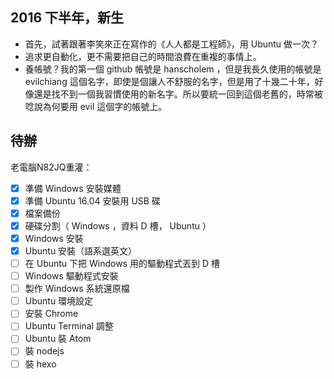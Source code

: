 ## 2016 下半年，新生

- 首先，試著跟著李笑來正在寫作的《人人都是工程師》，用 Ubuntu 做一次？
- 追求更自動化，更不需要把自己的時間浪費在重複的事情上。
- 養帳號？我的第一個 github 帳號是 hanscholem ，但是我長久使用的帳號是 evilchiang 這個名字，即使是個讓人不舒服的名字，但是用了十幾二十年，好像還是找不到一個我習慣使用的新名字。所以要統一回到這個老舊的，時常被唸說為何要用 evil 這個字的帳號上。

## 待辦

老電腦N82JQ重灌：

- [x] 準備 Windows 安裝媒體
- [x] 準備 Ubuntu 16.04 安裝用 USB 碟
- [x] 檔案備份
- [x] 硬碟分割（ Windows ，資料 D 槽， Ubuntu ）
- [x] Windows 安裝
- [x] Ubuntu 安裝（語系選英文）
- [ ] 在 Ubuntu 下把 Windows 用的驅動程式丟到 D 槽
- [ ] Windows 驅動程式安裝
- [ ] 製作 Windows 系統還原檔
- [ ] Ubuntu 環境設定
- [ ] 安裝 Chrome
- [ ] Ubuntu Terminal 調整
- [ ] Ubuntu 裝 Atom
- [ ] 裝 nodejs
- [ ] 裝 hexo
